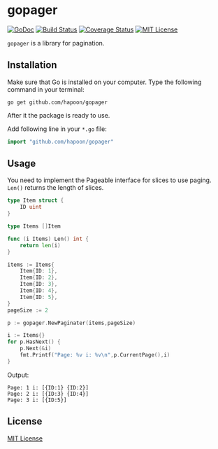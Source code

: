 gopager
===
[![GoDoc](https://godoc.org/github.com/hapoon/gopager?status.svg)](https://godoc.org/github.com/hapoon/gopager)
[![Build Status](https://travis-ci.org/hapoon/gopager.svg?branch=master)](https://travis-ci.org/hapoon/gopager)
[![Coverage Status](https://coveralls.io/repos/github/hapoon/gopager/badge.svg?branch=master)](https://coveralls.io/github/hapoon/gopager?branch=master)
[![MIT License](http://img.shields.io/badge/license-MIT-blue.svg?style=flat)](https://raw.githubusercontent.com/hapoon/gopager/master/LICENSE)

`gopager` is a library for pagination.

## Installation

Make sure that Go is installed on your computer. Type the following command in your terminal:

`go get github.com/hapoon/gopager`

After it the package is ready to use.

Add following line in your `*.go` file:

```go
import "github.com/hapoon/gopager"
```

## Usage

You need to implement the Pageable interface for slices to use paging.
`Len()` returns the length of slices.

```go
type Item struct {
    ID uint
}

type Items []Item

func (i Items) Len() int {
    return len(i)
}
```

```go
items := Items{
    Item{ID: 1},
    Item{ID: 2},
    Item{ID: 3},
    Item{ID: 4},
    Item{ID: 5},
}
pageSize := 2

p := gopager.NewPaginater(items,pageSize)

i := Items{}
for p.HasNext() {
    p.Next(&i)
    fmt.Printf("Page: %v i: %v\n",p.CurrentPage(),i)
}
```

Output:
```
Page: 1 i: [{ID:1} {ID:2}]
Page: 2 i: [{ID:3} {ID:4}]
Page: 3 i: [{ID:5}]
```

## License

[MIT License](LICENSE)
